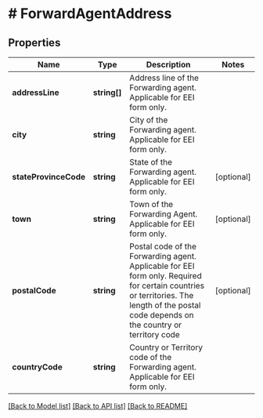# # ForwardAgentAddress

## Properties

Name | Type | Description | Notes
------------ | ------------- | ------------- | -------------
**addressLine** | **string[]** | Address line of the Forwarding agent.  Applicable for EEI form only. |
**city** | **string** | City of the Forwarding agent.  Applicable for EEI form only. |
**stateProvinceCode** | **string** | State of the Forwarding agent.  Applicable for EEI form only. | [optional]
**town** | **string** | Town of the Forwarding Agent.  Applicable for EEI form only. | [optional]
**postalCode** | **string** | Postal code of the Forwarding agent.  Applicable for EEI form only. Required for certain countries or territories. The length of the postal code depends on the country or territory code | [optional]
**countryCode** | **string** | Country or Territory code of the Forwarding agent.  Applicable for EEI form only. |

[[Back to Model list]](../../README.md#models) [[Back to API list]](../../README.md#endpoints) [[Back to README]](../../README.md)
